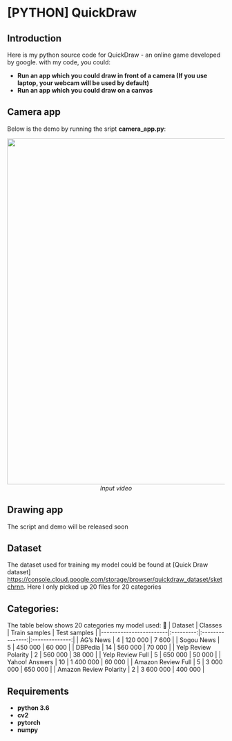 # [PYTHON] QuickDraw

## Introduction

Here is my python source code for QuickDraw - an online game developed by google. with my code, you could: 
* **Run an app which you could draw in front of a camera (If you use laptop, your webcam will be used by default)**
* **Run an app which you could draw on a canvas**

## Camera app
Below is the demo by running the sript **camera_app.py**:
<p align="center">
  <img src="demo/quickdraw.gif" width=800><br/>
  <i>Input video</i>
</p>

## Drawing app
The script and demo will be released soon

## Dataset
The dataset used for training my model could be found at [Quick Draw dataset] https://console.cloud.google.com/storage/browser/quickdraw_dataset/sketchrnn. Here I only picked up 20 files for 20 categories

## Categories:
The table below shows 20 categories my model used:
:orange:
| Dataset                | Classes | Train samples | Test samples |
|------------------------|:---------:|:---------------:|:--------------:|
| AG’s News              |    4    |    120 000    |     7 600    |
| Sogou News             |    5    |    450 000    |    60 000    |
| DBPedia                |    14   |    560 000    |    70 000    |
| Yelp Review Polarity   |    2    |    560 000    |    38 000    |
| Yelp Review Full       |    5    |    650 000    |    50 000    |
| Yahoo! Answers         |    10   |   1 400 000   |    60 000    |
| Amazon Review Full     |    5    |   3 000 000   |    650 000   |
| Amazon Review Polarity |    2    |   3 600 000   |    400 000   |



## Requirements

* **python 3.6**
* **cv2**
* **pytorch** 
* **numpy**
